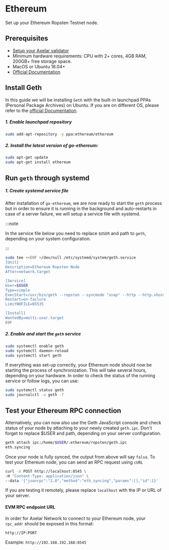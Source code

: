 # Ethereum

Set up your Ethereum Ropsten Testnet node.

## Prerequisites
- [Setup your Axelar validator](/roles/validator/setup)
- Minimum hardware requirements: CPU with 2+ cores, 4GB RAM, 200GB+ free storage space.
- MacOS or Ubuntu 18.04+
- [Official Documentation](https://geth.ethereum.org/docs/getting-started)

## Install Geth
In this guide we will be installing `Geth` with the built-in launchpad PPAs (Personal Package Archives) on Ubuntu. If you are on different OS, please refer to the [official Documentation](https://geth.ethereum.org/docs/getting-started).

##### 1. Enable launchpad repository 

```bash
sudo add-apt-repository -y ppa:ethereum/ethereum
```

##### 2. Install the latest version of go-ethereum:
```bash
sudo apt-get update
sudo apt-get install ethereum
```

## Run `geth` through systemd

##### 1. Create systemd service file

After installation of `go-ethereum`, we are now ready to start the `geth` process but in order to ensure it is running in the background and auto-restarts in case of a server failure, we will setup a service file with systemd.

:::note

In the service file below you need to replace `$USER` and path to `geth`, depending on your system configuration.

:::

```bash
sudo tee <<EOF >/dev/null /etc/systemd/system/geth.service
[Unit]
Description=Ethereum Ropsten Node
After=network.target

[Service]
User=$USER
Type=simple
ExecStart=/usr/bin/geth --ropsten --syncmode "snap" --http --http.vhosts "*" --http.addr 0.0.0.0
Restart=on-failure
LimitNOFILE=65535

[Install]
WantedBy=multi-user.target
EOF
  ```

##### 2. Enable and start the `geth` service

```bash
sudo systemctl enable geth
sudo systemctl daemon-reload
sudo systemctl start geth
```

If everything was set-up correctly, your Ethereum node should now be starting the process of synchronization. This will take several hours, depending on your hardware. In order to check the status of the running service or follow logs, you can use:

```bash
sudo systemctl status geth
sudo journalctl -u geth -f
```
## Test your Ethereum RPC connection

Alternatively, you can now also use the Geth JavaScript console and check status of your node by attaching to your newly created `geth.ipc`. Don't forget to replace $USER and path, depending on your server configuration.

```bash
geth attach ipc:/home/$USER/.ethereum/ropsten/geth.ipc
eth.syncing

```

Once your node is fully synced, the output from above will say `false`. To test your Ethereum node, you can send an RPC request using `cURL`

```bash
curl -X POST http://localhost:8545 \
-H "Content-Type: application/json" \
--data '{"jsonrpc":"2.0","method":"eth_syncing","params":[],"id":1}'
```
If you are testing it remotely, please replace `localhost` with the IP or URL of your server.

#### EVM RPC endpoint URL

In order for Axelar Network to connect to your Ethereum node, your `rpc_addr` should be exposed in this format:

```bash
http://IP:PORT
```
Example:
```http://192.168.192.168:8545```


